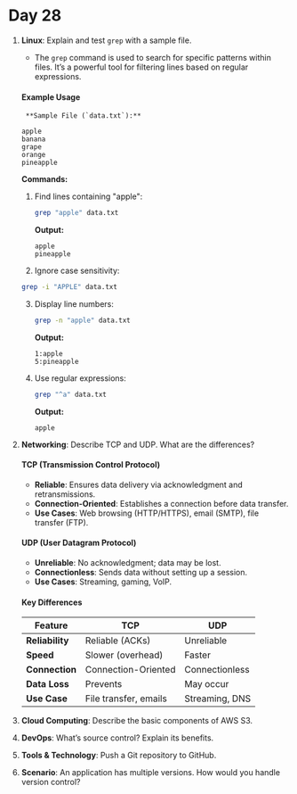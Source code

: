 # Day 28


1. **Linux**: Explain and test `grep` with a sample file.
    * The `grep` command is used to search for specific patterns within files. It’s a powerful tool for filtering lines based on regular expressions.

   #### **Example Usage**
        **Sample File (`data.txt`):**
      ```
      apple
      banana
      grape
      orange
      pineapple
      ```

      **Commands:**
   1. Find lines containing "apple":
      ```bash
      grep "apple" data.txt
      ```
      **Output:**
      ```
      apple
      pineapple
      ```
   
    2. Ignore case sensitivity:
      ```bash
      grep -i "APPLE" data.txt
      ```

   3. Display line numbers:
      ```bash
      grep -n "apple" data.txt
      ```
      **Output:**
      ```
      1:apple
      5:pineapple
      ```

   4. Use regular expressions:
      ```bash
      grep "^a" data.txt
      ```
      **Output:**
      ```
      apple
      ```


2. **Networking**: Describe TCP and UDP. What are the differences?
   #### **TCP (Transmission Control Protocol)**
    - **Reliable**: Ensures data delivery via acknowledgment and retransmissions.
    - **Connection-Oriented**: Establishes a connection before data transfer.
    - **Use Cases**: Web browsing (HTTP/HTTPS), email (SMTP), file transfer (FTP).

   #### **UDP (User Datagram Protocol)**
    - **Unreliable**: No acknowledgment; data may be lost.
    - **Connectionless**: Sends data without setting up a session.
    - **Use Cases**: Streaming, gaming, VoIP.

   #### **Key Differences**
   | Feature            | TCP                     | UDP               |
   |--------------------|-------------------------|-------------------|
   | **Reliability**    | Reliable (ACKs)         | Unreliable        |
   | **Speed**          | Slower (overhead)       | Faster            |
   | **Connection**     | Connection-Oriented     | Connectionless    |
   | **Data Loss**      | Prevents                | May occur         |
   | **Use Case**       | File transfer, emails   | Streaming, DNS    |


3. **Cloud Computing**: Describe the basic components of AWS S3.

4. **DevOps**: What’s source control? Explain its benefits.

5. **Tools & Technology**: Push a Git repository to GitHub.

6. **Scenario**: An application has multiple versions. How would you handle version control?
